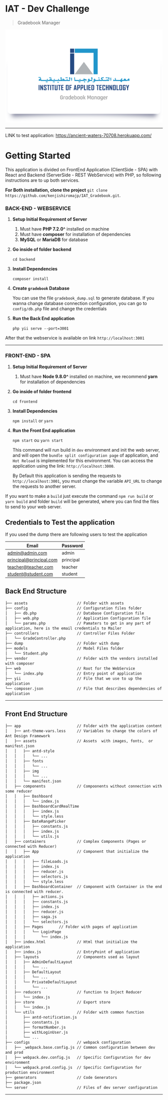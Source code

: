 # IAT - Dev Challenge

> Gradebook Manager

<a href="#"><img width="728" src="imgs/background_image.png" alt="IAT - Dev Challenge" /></a>

---
LINK to test application:
https://ancient-waters-70708.herokuapp.com/

# Getting Started

This application is divided on FrontEnd Application (ClientSide - SPA) with React
and Backend (ServerSide - REST WebService) with PHP, so following instructions are to up both services.

**For Both installation, clone the project**
`git clone https://github.com/kenjishiromajp/IAT_Gradebook.git`.

### BACK-END - WEBSERVICE

1.  **Setup Initial Requirement of Server**

    1.  Must have **PHP 7.2.0^** installed on machine
    2.  Must have **composer** for installation of dependencies
    3.  **MySQL** or **MariaDB** for database

2. **Go inside of folder backend**
    
    `cd backend`

3.  **Install Dependencies**

    `composer install`

4.  **Create `gradebook` Database**

    You can use the file `gradebook_dump.sql` to generate database.
    If you wanna change database connection configuration, you can go to `config/db.php` file and change the credentials

5.  **Run the Back End application**

    `php yii serve --port=3001`

After that the webservice is available on link `http://localhost:3001`

---

### FRONT-END - SPA

1.  **Setup Initial Requirement of Server**

    1.  Must have **Node 9.8.0^** installed on machine, we recommend **yarn** for installation of dependencies

2. **Go inside of folder frontend**
    
    `cd frontend`

3.  **Install Dependencies**

    `npm install` or `yarn`

4.  **Run the Front End application**

    `npm start` ou `yarn start`

    This command will run build in `dev` environment and init the web server, and will open the `bundle split configuration page` of application, and `Hot Reload` is implemented for this environment. You can access the application using the link: `http://localhost:3000`.

    By Default this application is sending the requests to `http://localhost:3001`, you must change the variable `API_URL` to change the requests to another server.

If you want to make a `build` just execute the command `npm run build` or `yarn build` and folder `build` will be generated, where you can find the files to send to your web server.

## Credentials to Test the application

If you used the dump there are following users to test the application

| Email                   | Password  |
|-------------------------|-----------|
| admin@admin.com         | admin     |
| principal@principal.com | principal |
| teacher@teacher.com     | teacher   |
| student@student.com     | student   |

## Back End Structure

```code
├── assets                      // Folder with assets
├── config                      // Configuration files folder
│   ├── db.php                  // Database Configuration file 
│   ├── web.php                 // Application Configuration file
│   └── params.php              // Pamaters to get in any part of application, here is the email credentials to Mailer
├── controllers                 // Controller Files Folder
│   └── GradeController.php     
├── dump                        // Folder with dump
├── models                      // Model Files folder
│   └── Student.php            
├── vendor                      // Folder with the vendors installed with composer
├── web                         // Root for the WebService
│   └── index.php               // Entry point of application
├── yii                         // File that we use to up the application
└── composer.json               // File that describes dependencies of application
```

---

## Front End Structure

```code
├── app                         // Folder with the application content
│   ├── ant-theme-vars.less     // Variables to change the colors of Ant Design Framework
│   ├── assets                  // Assets  with images, fonts,  or manifest.json
│   │   ├── antd-style
│   │   │   └── ...
│   │   ├── fonts
│   │   │   └── ...
│   │   ├── img
│   │   │   └── ...
│   │   └── manifest.json
│   ├── components              // Compoonents without connection with some reducer
│   │   ├── Dashboard
│   │   │   └── index.js
│   │   ├── DashboardCardRealTime
│   │   │   ├── index.js
│   │   │   └── style.less
│   │   ├── DateRangePicker
│   │   │   ├── constants.js
│   │   │   ├── index.js
│   │   │   └── utils.js
│   ├── containers              // Complex Components (Pages or connected with Reducer)
│   │   ├── App                 // Component that initialize the application
│   │   │   ├── fileLoads.js
│   │   │   ├── index.js
│   │   │   ├── reducer.js
│   │   │   ├── selectors.js
│   │   │   └── style.less
│   │   ├── DashboardContainer  // Component with Container in the end is connected with reducer.
│   │   │   ├── actions.js
│   │   │   ├── constants.js
│   │   │   ├── index.js
│   │   │   ├── reducer.js
│   │   │   ├── saga.js
│   │   │   └── selectors.js
│   │   ├── Pages       // Folder with pages of application
│   │   │   └── LoginPage      
│   │   │       └── index.js
│   ├── index.html              // Html that initialize the application
│   ├── index.js                // EntryPoint of application
│   ├── layouts                 // Components used as layout
│   │   ├── AdminDefaultLayout
│   │   │   └── ...
│   │   ├── DefaultLayout
│   │   │   └── ...
│   │   └── PrivateDefaultLayout
│   │       └── ...
│   ├── reducers                // function to Inject Reducer
│   │   └── index.js
│   ├── store                   // Export store
│   │   └── index.js
│   └── utils                   // Folder with common function
│       ├── antd-notification.js
│       ├── constants.js
│       ├── formatNumber.js
│       ├── withLoginUser.js
│       └── ...
├── configs                     // webpack configuration
│   ├── _webpack.base.config.js // Common configuration between dev and prod
│   ├── webpack.dev.config.js   // Specific Configuration for dev environment
│   └── webpack.prod.config.js  // Specific Configuration for production environment
├── generators                  // Code Generators
├── package.json
└── server                      // Files of dev server configuration
```

---